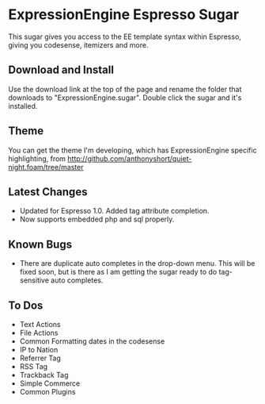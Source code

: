 # ExpressionEngine Espresso Sugar

This sugar gives you access to the EE template syntax within Espresso, giving you codesense, itemizers and more. 

## Download and Install

Use the download link at the top of the page and rename the folder that downloads to "ExpressionEngine.sugar". Double click the sugar and it's installed. 
	
## Theme

You can get the theme I'm developing, which has ExpressionEngine specific highlighting, from http://github.com/anthonyshort/quiet-night.foam/tree/master
	
## Latest Changes

- Updated for Espresso 1.0. Added tag attribute completion. 
- Now supports embedded php and sql properly. 

## Known Bugs

- There are duplicate auto completes in the drop-down menu. This will be fixed soon, but is there as I am getting the sugar ready to do tag-sensitive auto completes. 

## To Dos

- Text Actions
- File Actions
- Common Formatting dates in the codesense
- IP to Nation
- Referrer Tag
- RSS Tag
- Trackback Tag
- Simple Commerce
- Common Plugins